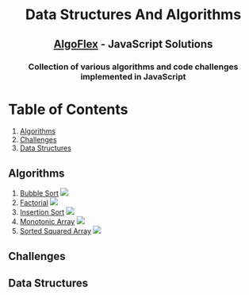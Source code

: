 <div align="center">
<!-- Title: -->
  <h1>Data Structures And Algorithms</h1>
  <h2><a href="https://github.com/AlgoFlex/javascript-solutions">AlgoFlex</a> - JavaScript Solutions</h2>

<!-- Short description: -->
<h3>Collection of various algorithms and code challenges implemented in JavaScript</h3>
</div>

# Table of Contents

1. [Algorithms](#algorithms)
2. [Challenges](#challenges)
3. [Data Structures](#data_structures)

<div id="algorithms"></div>

## Algorithms

1. [Bubble Sort](https://github.com/AlgoFlex/javascript-solutions/blob/main/algorithms/sorting/bubbleSort/bubbleSort.js) <img src="https://img.shields.io/badge/-Easy-brightgreen" />
1. [Factorial](https://github.com/AlgoFlex/javascript-solutions/blob/main/algorithms/recursion/factorial) <img src="https://img.shields.io/badge/-Easy-brightgreen" />
1. [Insertion Sort](https://github.com/AlgoFlex/javascript-solutions/blob/main/algorithms/sorting/insertion-sort/insertion-sort.js) <img src="https://img.shields.io/badge/-Easy-brightgreen" />
1. [Monotonic Array](https://github.com/AlgoFlex/javascript-solutions/blob/main/algorithms/sorting/monotonic-array/monotonic-array.js) <img src="https://img.shields.io/badge/-Easy-brightgreen" />
1. [Sorted Squared Array](https://github.com/AlgoFlex/javascript-solutions/blob/main/algorithms/sorted-squared-array/sorted-squared-array.js) <img src="https://img.shields.io/badge/-Easy-brightgreen" />

<div id="challenges"></div>

## Challenges

<div id="data_structures"></div>

## Data Structures
